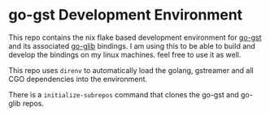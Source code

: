 # go-gst Development Environment

This repo contains the nix flake based development environment for [go-gst](https://github.com/go-gst/go-gst) and its associated [go-glib](https://github.com/go-gst/go-glib) bindings. I am using this to be able to build and develop the bindings on my linux machines. feel free to use it as well.

This repo uses `direnv` to automatically load the golang, gstreamer and all CGO dependencies into the environment.

There is a `initialize-subrepos` command that clones the go-gst and go-glib repos.
